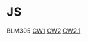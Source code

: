 # JS
BLM305
[CW1](https://ecenuryildiz.github.io/JS/Pie%20Chart.html)
[CW2](https://ecenuryildiz.github.io/JS/Hesaplama.html)
[CW2.1](https://ecenuryildiz.github.io/JS/D%C3%B6n%C3%BC%C5%9F%C3%BCm.html)

